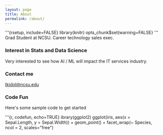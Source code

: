 ```yaml
---
layout: page
title: About
permalink: /about/
---
```


'''{rsetup, include=FALSE}
library(knitr)
opts_chunk$set(warning=FALSE}
'''
Grad Student at NCSU.  Career technology sales exec.

### Interest in Stats and Data Science

Very interested to see how AI / ML will impact the IT services industry.

### Contact me

[tkidol@ncsu.edu](mailto:tkidol@ncsu.edu)

### Code Fun
Here's some sample code to get started

'''{r, codefun, echo=TRUE}
ibrary(ggplot2)
ggplot(iris, aes(x = Sepal.Length, y = Sepal.Width)) + 
  geom_point() + 
  facet_wrap(~ Species, ncol = 2, scales="free")
```

